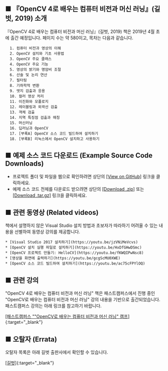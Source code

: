 ## ■ 『OpenCV 4로 배우는 컴퓨터 비전과 머신 러닝』(길벗, 2019) 소개

『OpenCV 4로 배우는 컴퓨터 비전과 머신 러닝』(길벗, 2019) 책은 2019년 4월 초에 출간 예정입니다. 페이지 수는 약 580이고, 목차는 다음과 같습니다. 
```
  1. 컴퓨터 비전과 영상의 이해
  2. OpenCV 설치와 기초 사용법
  3. OpenCV 주요 클래스
  4. OpenCV 주요 기능
  5. 영상의 밝기와 명암비 조절
  6. 산술 및 논리 연산
  7. 필터링
  8. 기하학적 변환
  9. 엣지 검출과 응용
  10. 컬러 영상 처리
  11. 이진화와 모폴로지
  12. 레이블링과 외곽선 검출
  13. 객체 검출
  14. 지역 특징점 검출과 매칭
  15. 머신러닝
  16. 딥러닝과 OpenCV
  17. [부록A] OpenCV 소스 코드 빌드하여 설치하기
  18. [부록B] 리눅스에서 OpenCV 설치하고 사용하기
```

## ■ 예제 소스 코드 다운로드 (Example Source Code Downloads)

* 프로젝트 폴더 및 파일을 웹으로 확인하려면 상단의 [[View on GitHub]](https://github.com/sunkyoo/opencv4cvml) 링크을 클릭하세요.
* 예제 소스 코드 전체를 다운로드 받으려면 상단의 [[Download .zip]](https://github.com/sunkyoo/opencv4cvml/zipball/master) 또는 [[Download .tar.gz]](https://github.com/sunkyoo/opencv4cvml/tarball/master) 링크을 클릭하세요.


## ■ 관련 동영상 (Related videos)

책에서 설명하지 않은 Visual Studio 설치 방법과 초보자가 따라하기 어려울 수 있는 내용을 선별하여 동영상 강의를 제공합니다.

```
* [Visual Studio 2017 설치하기](https://youtu.be/jzVNiMeVcvs)
* [OpenCV 설치 실행 파일로 설치하기](https://youtu.be/HxDfGHwDSmc)
* [OpenCV 프로젝트 만들기: HelloCV](https://youtu.be/fKWQIPwNsc8)
* [영상을 화면에 출력하기](https://youtu.be/gcgScMU0XWE)
* [OpenCV 소스 코드 빌드하여 설치하기](https://youtu.be/ac75cFPYlOQ)
```

## ■ 관련 강의

"OpenCV 4로 배우는 컴퓨터 비전과 머신 러닝" 책은 패스트캠퍼스에서 진행 중인 "OpenCV로 배우는 컴퓨터 비전과 머신 러닝" 강의 내용을 기반으로 출간되었습니다. 패스트캠퍼스 강의는 아래 링크를 참고하기 바랍니다.

[[패스트캠퍼스 ""OpenCV로 배우는 컴퓨터 비전과 머신 러닝" 캠프]](https://www.fastcampus.co.kr/dev_camp_cvocv/){:target="_blank"} 


## ■ 오탈자 (Errata)
오탈자 목록은 아래 길벗 출판사에서 확인할 수 있습니다.

[[길벗]](https://www.gilbut.co.kr/){:target="_blank"} 
